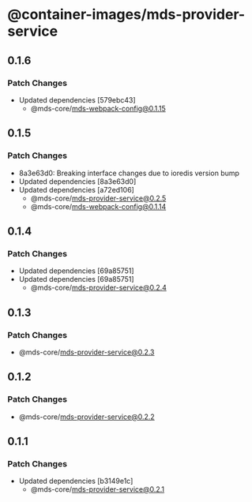 # @container-images/mds-provider-service

## 0.1.6

### Patch Changes

- Updated dependencies [579ebc43]
  - @mds-core/mds-webpack-config@0.1.15

## 0.1.5

### Patch Changes

- 8a3e63d0: Breaking interface changes due to ioredis version bump
- Updated dependencies [8a3e63d0]
- Updated dependencies [a72ed106]
  - @mds-core/mds-provider-service@0.2.5
  - @mds-core/mds-webpack-config@0.1.14

## 0.1.4

### Patch Changes

- Updated dependencies [69a85751]
- Updated dependencies [69a85751]
  - @mds-core/mds-provider-service@0.2.4

## 0.1.3

### Patch Changes

- @mds-core/mds-provider-service@0.2.3

## 0.1.2

### Patch Changes

- @mds-core/mds-provider-service@0.2.2

## 0.1.1

### Patch Changes

- Updated dependencies [b3149e1c]
  - @mds-core/mds-provider-service@0.2.1
